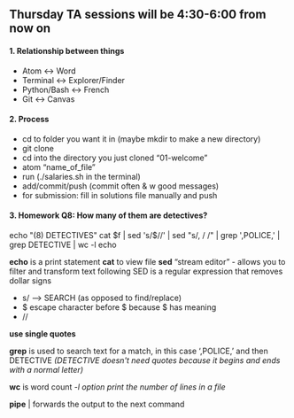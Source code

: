 ## Thursday TA sessions will be 4:30-6:00 from now on

#### 1. Relationship between things
* Atom <-> Word
* Terminal <-> Explorer/Finder
* Python/Bash <-> French
* Git <-> Canvas

#### 2. Process
* cd to folder you want it in (maybe mkdir to make a new directory)
* git clone
* cd into the directory you just cloned “01-welcome”
* atom “name_of_file”
* run (./salaries.sh in the terminal)
* add/commit/push (commit often & w good messages)
* for submission: fill in solutions file manually and push

#### 3. Homework Q8: How many of them are detectives?

echo "(8) DETECTIVES"
cat $f | sed 's/\$//' | sed "s/, / /" | grep ',POLICE,' | grep DETECTIVE | wc -l
echo

**echo** is a print statement
**cat** to view file
**sed** “stream editor” - allows you to filter and transform text
following SED is a regular expression that removes dollar signs

* s/ —> SEARCH (as opposed to find/replace)
* \$ escape character before $ because $ has meaning
* //

**use single quotes**

**grep** is used to search text for a match, in this case ‘,POLICE,’ and then DETECTIVE *(DETECTIVE doesn't need quotes because it begins and ends with a normal letter)*

**wc** is word count
*-l option print the number of lines in a file*

**pipe** | forwards the output to the next command

